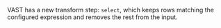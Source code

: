 VAST has a new transform step: `select`, which keeps rows matching the
configured expression and removes the rest from the input.
